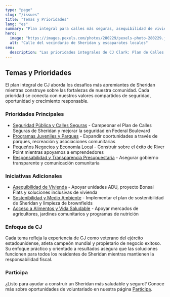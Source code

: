 ```yaml
---
type: "page"
slug: "/issues"
title: "Temas y Prioridades"
lang: "es"
summary: "Plan integral para calles más seguras, asequibilidad de vivienda, desarrollo económico y salud comunitaria."
hero:
  image: "https://images.pexels.com/photos/280229/pexels-photo-280229.jpeg"
  alt: "Calle del vecindario de Sheridan y escaparates locales"
seo:
  description: "Las prioridades integrales de CJ Clark: Plan de Calles Seguras, asequibilidad de vivienda, desarrollo de River Point, sostenibilidad y salud comunitaria."
---
```


## Temas y Prioridades

El plan integral de CJ aborda los desafíos más apremiantes de Sheridan mientras construye sobre las fortalezas de nuestra comunidad. Cada prioridad se conecta con nuestros valores compartidos de seguridad, oportunidad y crecimiento responsable.

### Prioridades Principales

- [Seguridad Pública y Calles Seguras](/issues/public-safety) - Campeonar el Plan de Calles Seguras de Sheridan y mejorar la seguridad en Federal Boulevard
- [Programas Juveniles y Parques](/issues/youth-programs) - Expandir oportunidades a través de parques, recreación y asociaciones comunitarias
- [Pequeños Negocios y Economía Local](/issues/local-economy) - Construir sobre el éxito de River Point mientras apoyamos a emprendedores
- [Responsabilidad y Transparencia Presupuestaria](/issues/accountability) - Asegurar gobierno transparente y comunicación comunitaria

### Iniciativas Adicionales

- [Asequibilidad de Vivienda](/issues/housing) - Apoyar unidades ADU, proyecto Bonsai Flats y soluciones inclusivas de vivienda
- [Sostenibilidad y Medio Ambiente](/issues/sustainability) - Implementar el plan de sostenibilidad de Sheridan y limpieza de brownfields
- [Acceso a Alimentos y Vida Saludable](/issues/food-access) - Apoyar mercados de agricultores, jardines comunitarios y programas de nutrición

### Enfoque de CJ

Cada tema refleja la experiencia de CJ como veterano del ejército estadounidense, atleta campeón mundial y propietario de negocio exitoso. Su enfoque práctico y orientado a resultados asegura que las soluciones funcionen para todos los residentes de Sheridan mientras mantienen la responsabilidad fiscal.

### Participa

¿Listo para ayudar a construir un Sheridan más saludable y seguro? Conoce más sobre oportunidades de voluntariado en nuestra página [Participa](/get-involved).
